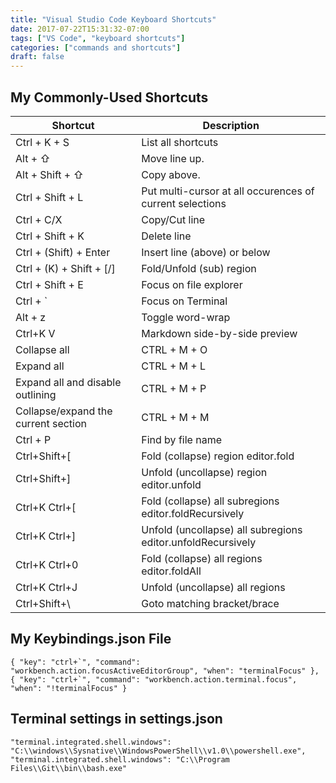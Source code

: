 ```yaml
---
title: "Visual Studio Code Keyboard Shortcuts"
date: 2017-07-22T15:31:32-07:00
tags: ["VS Code", "keyboard shortcuts"]
categories: ["commands and shortcuts"]
draft: false
---
```


## My Commonly-Used Shortcuts

Shortcut | Description
---------|------------
Ctrl + K + S | List all shortcuts
Alt + &#8679;| Move line up. 
Alt + Shift + &#8679;| Copy above.
Ctrl + Shift + L | Put multi-cursor at all occurences of current selections 
Ctrl + C/X | Copy/Cut line
Ctrl + Shift + K | Delete line
Ctrl + (Shift) + Enter | Insert line (above) or below
Ctrl + (K) + Shift + [/] | Fold/Unfold (sub) region
Ctrl + Shift + E | Focus on file explorer
Ctrl + ` | Focus on Terminal
Alt + z | Toggle word-wrap
Ctrl+K V | Markdown side-by-side preview
Collapse all |CTRL + M + O |
Expand all | CTRL + M + L |
Expand all and disable outlining | CTRL + M + P |
Collapse/expand the current section | CTRL + M + M |
Ctrl + P | Find by file name
Ctrl+Shift+[   | Fold (collapse) region  editor.fold
Ctrl+Shift+]   | Unfold (uncollapse) region  editor.unfold
Ctrl+K Ctrl+[  | Fold (collapse) all subregions  editor.foldRecursively
Ctrl+K Ctrl+]  | Unfold (uncollapse) all subregions  editor.unfoldRecursively
Ctrl+K Ctrl+0  | Fold (collapse) all regions editor.foldAll
Ctrl+K Ctrl+J  | Unfold (uncollapse) all regions
Ctrl+Shift+\   | Goto matching bracket/brace 

## My Keybindings.json File
```
{ "key": "ctrl+`", "command": "workbench.action.focusActiveEditorGroup", "when": "terminalFocus" },
{ "key": "ctrl+`", "command": "workbench.action.terminal.focus", "when": "!terminalFocus" }
```
## Terminal settings in settings.json

```
"terminal.integrated.shell.windows": "C:\\windows\\Sysnative\\WindowsPowerShell\\v1.0\\powershell.exe",
"terminal.integrated.shell.windows": "C:\\Program Files\\Git\\bin\\bash.exe"
```